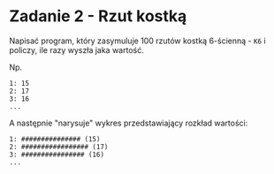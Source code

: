 # Zadanie 2 - Rzut kostką

Napisać program, który zasymuluje 100 rzutów kostką 6-ścienną - `K6` i policzy, ile razy wyszła jaka wartość.

Np.
```
1: 15
2: 17
3: 16
...
```

A następnie "narysuje" wykres przedstawiający rozkład wartości:
```
1: ############### (15)
2: ################# (17)
3: ################ (16)
...
```

